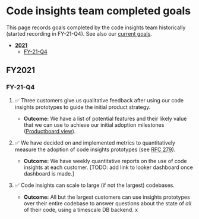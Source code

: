 # Code insights team completed goals

This page records goals completed by the code insights team historically (started recording in FY-21-Q4). See also our [current goals](../../../company/strategy/code-graph/code-insights/index.md).

- [**2021**](#2021)
  - [FY-21-Q4](#FY-21-Q4)

## FY2021

### FY-21-Q4

1. ✅ Three customers give us qualitative feedback after using our code insights prototypes to guide the initial product strategy.

   - **Outcome:** We have a list of potential features and their likely value that we can use to achieve our initial adoption milestones ([Productboard view](https://sourcegraph.productboard.com/feature-board/2327586-code-insights-next-objective)).

1. ✅ We have decided on and implemented metrics to quantitatively measure the adoption of code insights prototypes (see [RFC 279](https://docs.google.com/document/d/1I10tm5CFZvzQYNeV--JacRGLLIUesXQBp6ZO8uhakRs/edit#)).

   - **Outcome:** We have weekly quantitative reports on the use of code insights at each customer. [TODO: add link to looker dashboard once dashboard is made.]

1. ✅ Code insights can scale to large (if not the largest) codebases.

   - **Outcome:** All but the largest customers can use insights prototypes over their entire codebase to answer questions about the state of _all_ of their code, using a timescale DB backend. x

